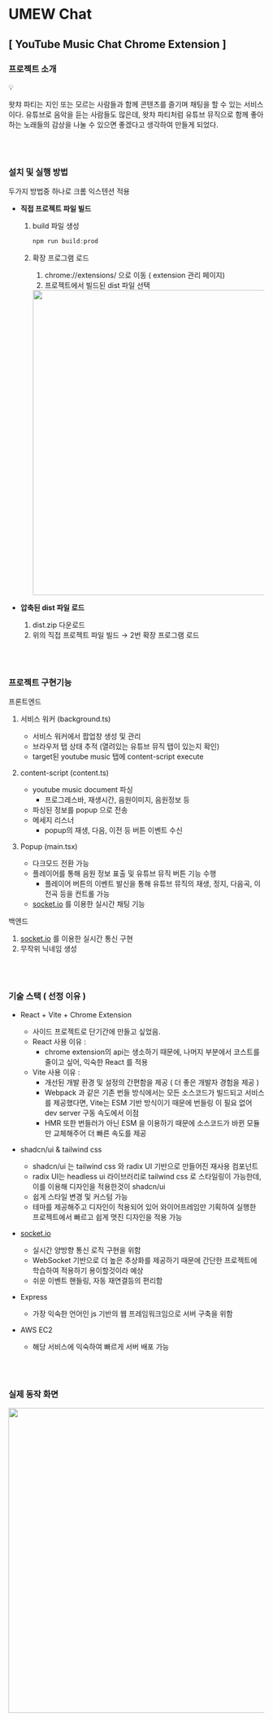 # UMEW Chat

## [ YouTube Music Chat Chrome Extension ]

### 프로젝트 소개

<aside>
💡

왓챠 파티는 지인 또는 모르는 사람들과 함께 콘텐츠를 즐기며 채팅을 할 수 있는 서비스이다. 
유튜브로 음악을 듣는 사람들도 많은데, 왓챠 파티처럼 유튜브 뮤직으로 함께 좋아하는 노래들의 감상을 나눌 수 있으면 좋겠다고 생각하여 만들게 되었다. 

</aside>
<br/>
<br/>

### 설치 및 실행 방법

두가지 방법중 하나로 크롬 익스텐션 적용

- **직접 프로젝트 파일 빌드**
    1. build 파일 생성
        
        ```jsx
        npm run build:prod
        ```
        
    
    1. 확장 프로그램 로드
        1. chrome://extensions/ 으로 이동 ( extension 관리 페이지)
        2. 프로젝트에서 빌드된 dist 파일 선택
          <img width=600px src=https://github.com/MildColor/TodoList-Refactoring/assets/96479626/95a5e6c7-3125-40a9-9e6a-aa22817cad7b>

- **압축된 dist 파일 로드**
    1. dist.zip 다운로드
    2. 위의 직접 프로젝트 파일 빌드 → 2번 확장 프로그램 로드 


<br/>
<br/>

### **프로젝트 구현기능**

 프론트엔드

1. 서비스 워커 (background.ts)
    - 서비스 워커에서 팝업창 생성 및 관리
    - 브라우저 탭 상태 추적 (열려있는 유튜브 뮤직 탭이 있는지 확인)
    - target된 youtube music 탭에 content-script execute

1. content-script (content.ts)
    - youtube music document 파싱
        - 프로그레스바, 재생시간, 음원이미지, 음원정보 등
    - 파싱된 정보를 popup 으로 전송
    - 메세지 리스너
        - popup의 재생, 다음, 이전 등 버튼 이벤트 수신

1. Popup (main.tsx)
    - 다크모드 전환 가능
    - 플레이어를 통해 음원 정보 표출 및 유튜브 뮤직 버튼 기능 수행
        - 플레이어 버튼의 이벤트 발신을 통해 유튜브 뮤직의 재생, 정지, 다음곡, 이전곡 등을 컨트롤 가능
    - [socket.io](http://socket.io) 를 이용한 실시간 채팅 기능

백엔드

1. [socket.io](http://socket.io) 를 이용한 실시간 통신 구현
2. 무작위 닉네임 생성

<br/>
<br/>

### 기술 스택 ( 선정 이유 )

- React + Vite + Chrome Extension
    - 사이드 프로젝트로 단기간에 만들고 싶었음.
    - React 사용 이유 :
        - chrome extension의 api는 생소하기 때문에, 나머지 부분에서 코스트를 줄이고 싶어, 익숙한 React 를 적용
    - Vite 사용 이유 :
        - 개선된 개발 환경 및 설정의 간편함을 제공 ( 더 좋은 개발자 경험을 제공 )
        - Webpack 과 같은 기존 번들 방식에서는 모든 소스코드가 빌드되고 서비스를 제공했다면, Vite는 ESM 기반 방식이기 때문에 번들링 이 필요 없어 dev server 구동 속도에서 이점
        - HMR 또한 번들러가 아닌 ESM 을 이용하기 때문에 소스코드가 바뀐 모듈만 교체해주어 더 빠른 속도를 제공
    
- shadcn/ui & tailwind css
    - shadcn/ui 는  tailwind css 와 radix UI 기반으로 만들어진 재사용 컴포넌트
    - radix UI는 headless ui 라이브러리로 tailwind css 로 스타일링이 가능한데, 이를 이용해 디자인을 적용한것이 shadcn/ui
    - 쉽게 스타일 변경 및 커스텀 가능
    - 테마를 제공해주고 디자인이 적용되어 있어 와이어프레임만 기획하여 실행한 프로젝트에서 빠르고 쉽게 멋진 디자인을 적용 가능
    
- [socket.io](http://socket.io)
    - 실시간 양방향 통신 로직 구현을 위함
    - WebSocket 기반으로 더 높은 추상화를 제공하기 때문에 간단한 프로젝트에 학습하여 적용하기 용이할것이라 예상
    - 쉬운 이벤트 핸들링, 자동 재연결등의 편리함
    
- Express
    - 가장 익숙한 언어인 js 기반의 웹 프레임워크임으로 서버 구축을 위함

- AWS EC2
    - 해당 서비스에 익숙하여 빠르게 서버 배포 가능


<br/>
<br/>

### 실제 동작 화면 
<img width=600px src=https://user-images.githubusercontent.com/96479626/232207825-886f9072-abae-45bb-ac04-0503a7b8d7e7.gif>





